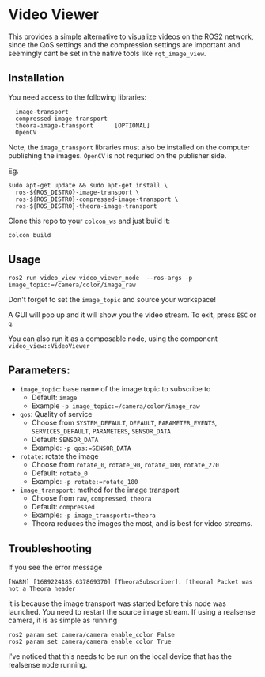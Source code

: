 # Video Viewer

This provides a simple alternative to visualize videos on the ROS2 network, since the QoS settings and the compression settings are important and seemingly cant be set in the native tools like `rqt_image_view`.


## Installation

You need access to the following libraries:
```
  image-transport
  compressed-image-transport
  theora-image-transport      [OPTIONAL]
  OpenCV
```
Note, the `image_transport` libraries must also be installed on the computer publishing the images. `OpenCV` is not requried on the publisher side.

Eg.
```
sudo apt-get update && sudo apt-get install \
  ros-${ROS_DISTRO}-image-transport \
  ros-${ROS_DISTRO}-compressed-image-transport \
  ros-${ROS_DISTRO}-theora-image-transport
```

Clone this repo to your `colcon_ws` and just build it:
```
colcon build
```

## Usage

```
ros2 run video_view video_viewer_node  --ros-args -p image_topic:=/camera/color/image_raw
```
Don't forget to set the `image_topic` and source your workspace!

A GUI will pop up and it will show you the video stream. To exit, press `ESC` or `q`.

You can also run it as a composable node, using the component `video_view::VideoViewer`

## Parameters:

- `image_topic`: base name of the image topic to subscribe to
  - Default: `image`
  - Example `-p image_topic:=/camera/color/image_raw`
- `qos`: Quality of service
  - Choose from `SYSTEM_DEFAULT`, `DEFAULT`, `PARAMETER_EVENTS`, `SERVICES_DEFAULT`, `PARAMETERS`, `SENSOR_DATA`
  - Default: `SENSOR_DATA`
  - Example: `-p qos:=SENSOR_DATA`
- `rotate`: rotate the image
  - Choose from `rotate_0`, `rotate_90`, `rotate_180`, `rotate_270`
  - Default: `rotate_0`
  - Example: `-p rotate:=rotate_180`
- `image_transport`: method for the image transport
  - Choose from `raw`, `compressed`, `theora`
  - Default: `compressed`
  - Example: `-p image_transport:=theora`
  - Theora reduces the images the most, and is best for video streams.


## Troubleshooting
If you see the error message
```
[WARN] [1689224185.637869370] [TheoraSubscriber]: [theora] Packet was not a Theora header
```
it is because the image transport was started before this node was launched. You need to restart the source image stream.
If using a realsense camera, it is as simple as running
```
ros2 param set camera/camera enable_color False
ros2 param set camera/camera enable_color True
```
I've noticed that this needs to be run on the local device that has the realsense node running.
